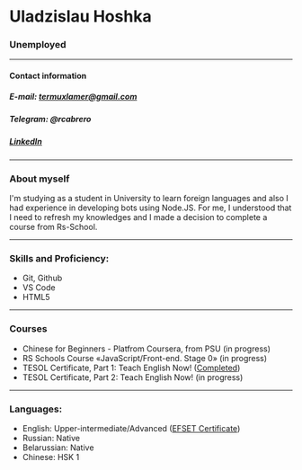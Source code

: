# Uladzislau Hoshka
### Unemployed
********* 
#### Contact information


##### E-mail: termuxlamer@gmail.com
##### Telegram: @rcabrero
##### [LinkedIn](https://www.linkedin.com/in/uladzislau-hoshka/)
********* 
### About myself
I'm studying as a student in University to learn foreign languages and also I had experience in developing bots using Node.JS. For me, I understood that I need to refresh my knowledges and I made a decision to complete a course from Rs-School. 
*********
### Skills and Proficiency:
* Git, Github
* VS Code
* HTML5
*********
### Courses
* Chinese for Beginners - Platfrom Coursera, from PSU (in progress)
* RS Schools Course «JavaScript/Front-end. Stage 0» (in progress)
* TESOL Certificate, Part 1: Teach English Now! ([Completed](https://www.coursera.org/account/accomplishments/specialization/certificate/XQ7SSYHU3EUD))
* TESOL Certificate, Part 2: Teach English Now! (in progress)
*********
### Languages:
* English: Upper-intermediate/Advanced ([EFSET Certificate](https://efset.org/cert/Linriz))
* Russian: Native
* Belarussian: Native
* Chinese: HSK 1
